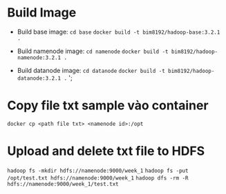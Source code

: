# Build Image
- Build base image:
`cd base`
`docker build -t bim8192/hadoop-base:3.2.1 .`

- Build namenode image:
`cd namenode`
`docker build -t bim8192/hadoop-namenode:3.2.1 .`

- Build datanode image:
`cd datanode`
`docker build -t bim8192/hadoop-datanode:3.2.1 .`
';
# Copy file txt sample vào container
`docker cp <path file txt> <namenode id>:/opt`

# Upload and delete txt file to HDFS
`hadoop fs -mkdir hdfs://namenode:9000/week_1`
`hadoop fs -put /opt/test.txt hdfs://namenode:9000/week_1`
`hadoop dfs -rm -R hdfs://namenode:9000/week_1/test.txt`